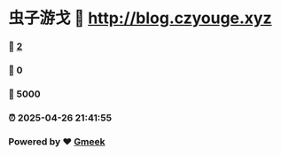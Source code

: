 # 虫子游戈 :link: http://blog.czyouge.xyz 
### :page_facing_up: [2](http://blog.czyouge.xyz/tag.html) 
### :speech_balloon: 0 
### :hibiscus: 5000 
### :alarm_clock: 2025-04-26 21:41:55 
### Powered by :heart: [Gmeek](https://github.com/Meekdai/Gmeek)

